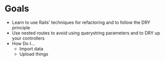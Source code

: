 # Goals

* Learn to use Rails' techniques for refactoring and to follow the DRY principle
* Use nested routes to avoid using querystring parameters and to DRY up your controllers
* How Do I...
  * Import data
  * Upload things
